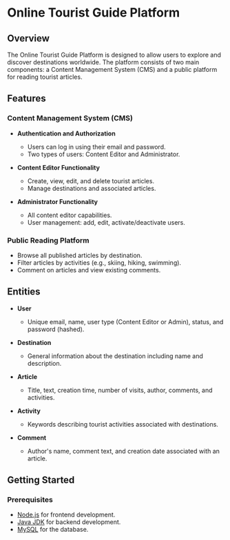 # Online Tourist Guide Platform

## Overview
The Online Tourist Guide Platform is designed to allow users to explore and discover destinations worldwide. The platform consists of two main components: a Content Management System (CMS) and a public platform for reading tourist articles.

## Features

### Content Management System (CMS)
- **Authentication and Authorization**
  - Users can log in using their email and password.
  - Two types of users: Content Editor and Administrator.
  
- **Content Editor Functionality**
  - Create, view, edit, and delete tourist articles.
  - Manage destinations and associated articles.

- **Administrator Functionality**
  - All content editor capabilities.
  - User management: add, edit, activate/deactivate users.

### Public Reading Platform
- Browse all published articles by destination.
- Filter articles by activities (e.g., skiing, hiking, swimming).
- Comment on articles and view existing comments.

## Entities
- **User**
  - Unique email, name, user type (Content Editor or Admin), status, and password (hashed).

- **Destination**
  - General information about the destination including name and description.

- **Article**
  - Title, text, creation time, number of visits, author, comments, and activities.

- **Activity**
  - Keywords describing tourist activities associated with destinations.

- **Comment**
  - Author's name, comment text, and creation date associated with an article.

## Getting Started

### Prerequisites
- [Node.js](https://nodejs.org/) for frontend development.
- [Java JDK](https://www.oracle.com/java/technologies/javase-jdk11-downloads.html) for backend development.
- [MySQL](https://www.mysql.com/) for the database.


